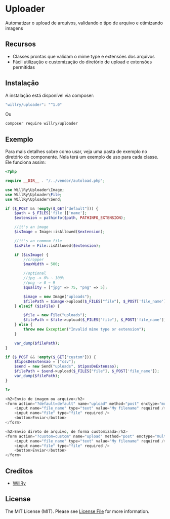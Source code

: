 # Uploader

Automatizar o upload de arquivos, validando o tipo de arquivo e otimizando imagens

## Recursos

- Classes prontas que validam o mime type e extensões dos arquivos
- Fácil utilização e customização do diretório de upload e extensões permitidas

## Instalação

A instalação está disponível via composer:

```bash
"willry/uploader": "^1.0"
```

Ou

```bash
composer require willry/uploader
```

## Exemplo

Para mais detalhes sobre como usar, veja uma pasta de exemplo no diretório do componente. Nela terá um exemplo de uso para cada classe. Ele funciona assim:


```php
<?php

require __DIR__ . "/../vendor/autoload.php";

use WillRy\Uploader\Image;
use WillRy\Uploader\File;
use WillRy\Uploader\Send;

if ($_POST && !empty($_GET["default"])) {
    $path = $_FILES['file']['name'];
    $extension = pathinfo($path, PATHINFO_EXTENSION);

    //it's an image
    $isImage = Image::isAllowed($extension);

    //it's an commom file
    $isFile = File::isAllowed($extension);

    if ($isImage) {
        //cropper
        $maxWidth = 500;

        //optional
        //jpg -> 0% ~ 100%
        //png -> 0 ~ 9
        $quality = ["jpg" => 75, "png" => 5];

        $image = new Image("uploads");
        $filePath = $image->upload($_FILES["file"], $_POST['file_name'], $maxWidth, $quality);
    } elseif ($isFile) {

        $file = new File("uploads");
        $filePath = $file->upload($_FILES["file"], $_POST['file_name']);
    } else {
        throw new Exception("Invalid mime type or extension");
    }

    var_dump($filePath);
}

if ($_POST && !empty($_GET["custom"])) {
    $tiposDeExtensao = ["csv"];
    $send = new Send("uploads", $tiposDeExtensao);
    $filePath = $send->upload($_FILES["file"], $_POST['file_name']);
    var_dump($filePath);
}

?>

<h2>Envio de imagem ou arquivo</h2>
<form action="?default=default" name="upload" method="post" enctype="multipart/form-data">
    <input name="file_name" type="text" value="My filename" required />
    <input name="file" type="file" required />
    <button>Enviar</button>
</form>

<h2>Envio direto de arquivo, de forma customizada</h2>
<form action="?custom=custom" name="upload" method="post" enctype="multipart/form-data">
    <input name="file_name" type="text" value="My filename" required />
    <input name="file" type="file" required />
    <button>Enviar</button>
</form>
```

## Creditos

- [WillRy](https://github.com/willry)

## License

The MIT License (MIT). Please see [License File](https://github.com/willry/uploader/blob/master/LICENSE) for more information.
